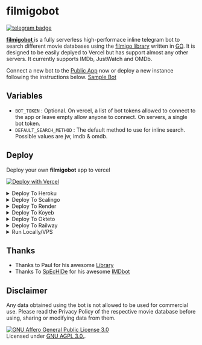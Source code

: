 # filmigobot
[![telegram badge](https://img.shields.io/badge/Telegram-Channel-30302f?style=flat&logo=telegram)](https://telegram.dog/FractalProjects)

[**filmigobot** ](https://filmigobot.vercel.app) is a fully serverless high-performace inline telegram bot to search different movie databases using the [filmigo library](https://github.com/Jisin0/filmigo) written in [GO](https://go.dev). It is designed to be easily deplyed to Vercel but has support almost any other servers. It currently supports IMDb, JustWatch and OMDb.

Connect a new bot to the [Public App](https://filmigobot.vercel.app) now or deploy a new instance following the instructions below.
[Sample Bot](https://telegram.dog/SurfOTTBot)

## Variables

- `BOT_TOKEN`  : Optional. On vercel, a list of bot tokens allowed to connect to the app or leave empty allow anyone to connect. On servers, a single bot token.
- `DEFAULT_SEARCH_METHOD` : The default method to use for inline search. Possible values are jw, imdb & omdb.

## Deploy
Deploy your own **filmigobot** app to vercel

[![Deploy with Vercel](https://vercel.com/button)](https://vercel.com/new/project?template=https://github.com/Jisin0/filmigobot/tree/main&env=BOT_TOKEN&envDescription=List%20of%20of%20allowed%20bot%20tokens%20or%20leave%20empty%20to%20allow%20all)

<details><summary>Deploy To Heroku</summary>
<p>
<br>
<a href="https://heroku.com/deploy?template=https://github.com/Jisin0/filmigobot/tree/main">
  <img src="https://www.herokucdn.com/deploy/button.svg" alt="Deploy">
</a>
</p>
</details>

<details><summary>Deploy To Scalingo</summary>
<p>
<br>
<a href="https://dashboard.scalingo.com/create/app?source=https://github.com/Jisin0/filmigobot#main">
   <img src="https://cdn.scalingo.com/deploy/button.svg" alt="Deploy on Scalingo" data-canonical-src="https://cdn.scalingo.com/deploy/button.svg" style="max-width:100%;">
</a>
</p>
</details>


<details><summary>Deploy To Render</summary>
<p>
<br>
<a href="https://dashboard.render.com/select-repo?type=web">
  <img src="https://render.com/images/deploy-to-render-button.svg" alt="deploy-to-render">
</a>
</p>
<p>
Make sure to have the following options set :

<b>Environment</b>
<pre>Go</pre>

<b>Build Command</b>
<pre>go build .</pre>

<b>Start Command</b>
<pre>./filmigobot</pre>

<b>Advanced >> Health Check Path</b>
<pre>/</pre>
</p>
</details>


<details><summary>Deploy To Koyeb</summary>
<p>
<br>
<a href="https://app.koyeb.com/deploy?type=git&repository=github.com/Jisin0/filmigobot&branch=main">
  <img src="https://www.koyeb.com/static/images/deploy/button.svg" alt="deploy-to-koyeb">
</a>
</p>
<p>
You must set the Run command to :
<pre>./bin/filmigobot</pre>
</p>
</details>

<details><summary>Deploy To Okteto</summary>
<p>
<br>
<a href="https://cloud.okteto.com/deploy?repository=https://github.com/Jisin0/filmigobot">
  <img src="https://okteto.com/develop-okteto.svg" alt="deploy-to-okteto">
</a>
</p>
</details>

<details><summary>Deploy To Railway</summary>
<p>
<br>
<a href="https://railway.app/new/template?template=https%3A%2F%2Fgithub.com%2FJisin0%2Ffilmigobot">
  <img src="https://railway.app/button.svg" alt="deploy-to-railway">
</a>
</p>
</details>

<details><summary>Run Locally/VPS</summary>
<p>
You must have the latest version of <a href="https://go.dev/dl">GO</a> installed first
<pre>
git clone https://github.com/Jisin0/filmigobot
cd filmigobot
go build .
./filmigobot
</pre>
</p>
</details>

## Thanks

 - Thanks to Paul for his awesome [Library](https://github.com/PaulSonOfLars/gotgbot)
 - Thanks To [SpEcHIDe](https://github.com/SpEcHIDe) for his awesome [IMDbot](https://github.com/TelegramPlayGround/IMDbOT)

## Disclaimer
Any data obtained using the bot is not allowed to be used for commercial use. Please read the Privacy Policy of the respective movie database before using, sharing or modifying data from them.

[![GNU Affero General Public License 3.0](https://www.gnu.org/graphics/agplv3-155x51.png)](https://www.gnu.org/licenses/agpl-3.0.en.html#header)    
Licensed under [GNU AGPL 3.0.](https://github.com/Jisin0/filmigobot/blob/main/LICENSE).
